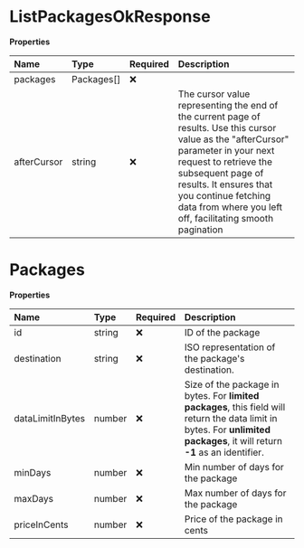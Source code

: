 # ListPackagesOkResponse

**Properties**

| Name        | Type       | Required | Description                                                                                                                                                                                                                                                                                    |
| :---------- | :--------- | :------- | :--------------------------------------------------------------------------------------------------------------------------------------------------------------------------------------------------------------------------------------------------------------------------------------------- |
| packages    | Packages[] | ❌       |                                                                                                                                                                                                                                                                                                |
| afterCursor | string     | ❌       | The cursor value representing the end of the current page of results. Use this cursor value as the "afterCursor" parameter in your next request to retrieve the subsequent page of results. It ensures that you continue fetching data from where you left off, facilitating smooth pagination |

# Packages

**Properties**

| Name             | Type   | Required | Description                                                                                                                                                                 |
| :--------------- | :----- | :------- | :-------------------------------------------------------------------------------------------------------------------------------------------------------------------------- |
| id               | string | ❌       | ID of the package                                                                                                                                                           |
| destination      | string | ❌       | ISO representation of the package's destination.                                                                                                                            |
| dataLimitInBytes | number | ❌       | Size of the package in bytes. For **limited packages**, this field will return the data limit in bytes. For **unlimited packages**, it will return **-1** as an identifier. |
| minDays          | number | ❌       | Min number of days for the package                                                                                                                                          |
| maxDays          | number | ❌       | Max number of days for the package                                                                                                                                          |
| priceInCents     | number | ❌       | Price of the package in cents                                                                                                                                               |
